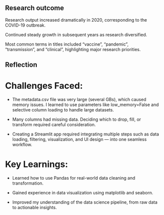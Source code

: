 ## Research outcome
Research output increased dramatically in 2020, corresponding to the COVID-19 outbreak.

Continued steady growth in subsequent years as research diversified.

Most common terms in titles included “vaccine”, “pandemic”, “transmission”, and “clinical”, highlighting major research priorities.

## Reflection

# Challenges Faced:

- The metadata.csv file was very large (several GBs), which caused memory issues. I learned to use parameters like low_memory=False and selective column loading to handle large datasets.

- Many columns had missing data. Deciding which to drop, fill, or transform required careful consideration.

- Creating a Streamlit app required integrating multiple steps such as data loading, filtering, visualization, and UI design — into one seamless workflow.

# Key Learnings:

- Learned how to use Pandas for real-world data cleaning and transformation.

- Gained experience in data visualization using matplotlib and seaborn.

- Improved my understanding of the data science pipeline, from raw data to actionable insights.
